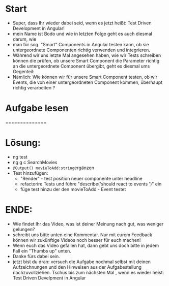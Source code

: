 # Start
* Super, dass Ihr wieder dabei seid, wenn es jetzt heißt: Test Driven Development in Angular!
* mein Name ist Bodo und wie in letzten Folge geht es auch diesmal darum, wie
* man für sog. "Smart" Components in Angular testen kann, ob sie untergeordnete Componenten richtig verwenden und integrieren.
* Während wir uns letzte Mal angesehen haben, wie wir Tests schreiben können die prüfen, ob unsere Smart Component die Parameter richtig an die untergeordnete  Component  übergibt, geht es diesmal ums Gegenteil: 
* Nämlich: Wie können wir für unsere Smart Component testen, ob wir Events, die von einer untergeordneten Component kommen, überhaupt richtig verarbeiten ?

# Aufgabe lesen
==============

# Lösung: 
* ng test
* ng g c SearchMovies
* `@Output() movieToAdd:string`ergänzen
* Test hinzufügen:
  * "Render" - test position neuer componente unter headline
  * refactorire Tests und führe "describe('should react to events ')" ein
  * füge test hinzu der den movieToAdd - Event testet


# ENDE:
* Wie findet Ihr das Video, was ist deiner Meinung nach gut, was weniger gelungen?
* schreibt uns bitte unten eine Kommentar. Nur mit eurem Feedback können wir zukünftige Videos noch besser für euch machen!
* Wenn euch das Video gefallen hat, dann gebt uns doch bitte in jedem Fall ein "Thumbs up" unten.
* Danke fürs dabei sein.
* jetzt bist du dran: versuch die Aufgabe nochmal selbst mit  deinen Aufzeichnungen und den Hinweisen aus der Aufgabestellung nachzuvollziehen.
Tschüs bis zum nächsten Mal , wenn es wieder heist:  Test Driven Develpment in Angular